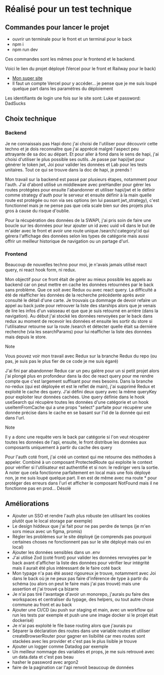 # Réalisé pour un test technique

## Commandes pour lancer le projet

- ouvrir un terminale pour le front et un terminal pour le back
- npm i
- npm run dev 

Ces commandes sont les mêmes pour le frontend et le backend.

Voici le lien du projet déployé (Vercel pour le front et Railway pour le back) 
- [Mon super site](https://frontend-gsn1etfr9-gauthier13s-projects.vercel.app/)
- Il faut un compte Vercel pour y accéder... je pense que je me suis loupé quelque part dans les paramètres du déploiement

Les identifiants de login une fois sur le site sont: Luke et password: DadSucks

## Choix technique

### Backend
Je ne connaissais pas Hapi donc j'ai choisi de l'utiliser pour découvrir cette techno et je dois reconnaître que j'ai apprécié malgré l'aspect peu attrayante de sa doc au départ. Et pour aller à fond dans le sens de hapi, j'ai choisi d'utiliser le plus possible ses outils. Je passe par hapi/jwt pour générer le token jwt, Joi pour valider les données et Lab pour les tests unitaires. Tout ce qui se trouve dans la doc de hapi, je prends !

Mon travail sur la backend est passé par plusieurs étapes, notamment pour l'auth. J'ai d'abord utilisé un middleware avec preHandler pour gérer les routes protégées pour ensuite l'abandonner et utiliser hapi/jwt et le définir comme strategy d'auth pour le serveur et ensuite définir à la main quelle route est protégée ou non via ses options (en lui passant jwt_strategy), c'est fonctionnel mais je ne pense pas que cela scale bien sur des projets plus gros à cause du risque d'oublie.

Pour la récupération des données de la SWAPI, j'ai pris soin de faire une boucle sur les données pour leur ajouter un id avec uuid v4 dans le but de m'aider avec le front et avoir une route unique /search/:category/:id qui gérera l'affichage des données selon les types de catégorie mais aussi offrir un meilleur historique de navigation ou un partage d'url. 

### Frontend
Beaucoup de nouvelles techno pour moi, je n'avais jamais utilisé react query, ni react hook form, ni redux.

Mon objectif pour ce front était de gérer au mieux possible les appels au backend car on peut mettre en cache les données retournées par le back sans problème. Que ce soit avec Redux ou avec react query. La difficulté a été de réafficher les données de la recherche précédente après avoir consulté le détail d'une carte. Je trouvais ça dommage de devoir refaire un appel au back juste pour retrouver la liste des starships alors que je venais de lire les infos d'un vaisseau et que que je suis retourné en arrière (dans la navigation).
Au début j'ai stocké les données renvoyées par le back dans redux au moment de recevoir les données et ensuite les sortir du store si l'utilisateur retourne sur la route /search et détecter quelle était sa dernière recherche (via les searchParams) pour lui réafficher la liste des données mais depuis le store. 

> [!NOTE]
>  Vous pouvez voir mon travail avec Redux sur la branche Redux du repo (ou pas, je suis pas le plus fier de ce code je me suis égaré) 
> 

J'ai fini par abandonner Redux car un peu galère pour un si petit projet alors j'ai plongé plus en profondeur dans la doc de react query pour me rendre compte que c'est largement suffisant pour mes besoins. Dans la branche no-redux (qui est déployée et est le reflet de main), j'ai supprimé Redux et exploité le cache des query. J'ai défini deux query avec la même queryKey pour exploiter leur données cachées. Une query définie dans le hook useSearch qui récupère toutes les données d'une catégorie et un hook useItemFromCache qui a une props "select" parfaite pour récupérer une donnée précise dans le cache en se basant sur l'id de la donnée qui est dans l'url.

> [!NOTE] 
> Il y a donc une requête vers le back par catégorie si l'on veut récupérer toutes les données de l'api, ensuite, le front distribue les données aux composants uniquement à partir du cache des query

Pour l'auth coté front, j'ai créé un context qui me retourne des méthodes à appeler. Combiné à un composant ProtectedRoute qui exploite le context pour vérifier si l'utilisateur est authentifié et si non: le rediriger vers la sortie. A noter que cela fonctionne parfaitement en local mais une fois déployé non, je me suis loupé quelque part. Il en est de même avec ma route * pour protéger des erreurs dans l'url et afficher le composant NotFound mais il ne fonctionne pas en prod... Désolé

## Améliorations

- Ajouter un SSO et rendre l'auth plus robuste (en utilisant les cookies plutôt que le local storage par exemple)
- Le design hiddeux que j'ai fait pour ne pas perdre de temps (je m'en sors mieux avec un figma, promis)
- Régler les problèmes sur le site déployé (je comprends pas pourquoi certaines choses ne fonctionnent pas sur le site déployé mais oui en local)
- Ajouter les données sensibles dans un .env 
- J'ai utilisé Zod (coté front) pour valider les données renvoyées par le back avant d'afficher la liste des données pour vérifier leur intégrité mais il aurait été plus intéressant de le faire coté back 
- Mon typage n'a pas été assez rigoureux je trouve, notamment avec Joi dans le back où je ne peux pas faire d'inférence de type à partir du schéma (ou alors on peut le faire mais j'ai pas trouvé) mais une assertion et j'ai trouvé ça bizarre 
- Je n'ai pas tiré l'avantage d'avoir un monorepo, j'aurais pu faire des workspaces et centraliser du typage, des helpers, ou tout autre chose commune au front et au back 
- Ajouter une CI/CD (au push sur staging et main, avec un workflow qui run les tests par exemple et push une une image docker si le projet était dockerisé)
- Je n'ai pas exploité le file base routing alors que j'aurais pu
- Séparer la déclaration des routes dans une variable routes et utiliser createBrowserRouter pour gagner en lisibilité car mes routes sont stackées avec les provider et c'est pas le plus lisible je trouve
- Ajouter un logger comme Datadog par exemple
- Un meilleur nommage des variables et props, je me suis retrouvé avec un data.data et c'est pas beau
- hasher le password avec argon2
- faire de la pagination car l'api renvoit beaucoup de données

